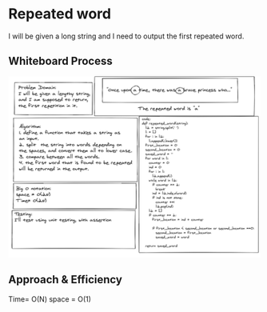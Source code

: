 # Repeated word

I will be given a long string and I need to output the first repeated word.

## Whiteboard Process

!['whiteboard](/Assets/repeated.png)

## Approach & Efficiency

Time= O(N)
space = O(1)
